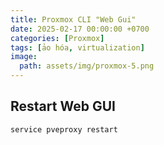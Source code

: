 ```yaml
---
title: Proxmox CLI "Web Gui"
date: 2025-02-17 00:00:00 +0700
categories: [Proxmox]
tags: [ảo hóa, virtualization]    
image:
  path: assets/img/proxmox-5.png
---
```

## Restart Web GUI

```sh
service pveproxy restart
```